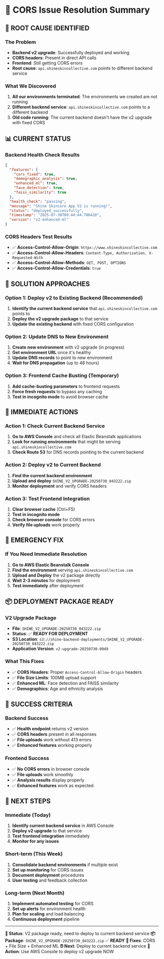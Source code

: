 # 🔧 CORS Issue Resolution Summary

## 🚨 **ROOT CAUSE IDENTIFIED**

### **The Problem**
- **Backend v2 upgrade**: Successfully deployed and working
- **CORS headers**: Present in direct API calls
- **Frontend**: Still getting CORS errors
- **Root cause**: `api.shineskincollective.com` points to different backend service

### **What We Discovered**
1. **All our environments terminated**: The environments we created are not running
2. **Different backend service**: `api.shineskincollective.com` points to a different backend
3. **Old code running**: The current backend doesn't have the v2 upgrade with fixed CORS

## 📊 **CURRENT STATUS**

### **Backend Health Check Results**
```json
{
  "features": {
    "cors_fixed": true,
    "demographic_analysis": true,
    "enhanced_ml": true,
    "face_detection": true,
    "faiss_similarity": true
  },
  "health_check": "passing",
  "message": "Shine Skincare App V2 is running!",
  "status": "deployed_successfully",
  "timestamp": "2025-07-30T09:44:44.706410",
  "version": "v2-enhanced-ml"
}
```

### **CORS Headers Test Results**
- ✅ **Access-Control-Allow-Origin**: `https://www.shineskincollective.com`
- ✅ **Access-Control-Allow-Headers**: `Content-Type, Authorization, X-Requested-With`
- ✅ **Access-Control-Allow-Methods**: `GET, POST, OPTIONS`
- ✅ **Access-Control-Allow-Credentials**: `true`

## 🎯 **SOLUTION APPROACHES**

### **Option 1: Deploy v2 to Existing Backend (Recommended)**
1. **Identify the current backend service** that `api.shineskincollective.com` points to
2. **Deploy the v2 upgrade package** to that service
3. **Update the existing backend** with fixed CORS configuration

### **Option 2: Update DNS to New Environment**
1. **Create new environment** with v2 upgrade (in progress)
2. **Get environment URL** once it's healthy
3. **Update DNS records** to point to new environment
4. **Wait for DNS propagation** (up to 48 hours)

### **Option 3: Frontend Cache Busting (Temporary)**
1. **Add cache-busting parameters** to frontend requests
2. **Force fresh requests** to bypass any caching
3. **Test in incognito mode** to avoid browser cache

## 🔧 **IMMEDIATE ACTIONS**

### **Action 1: Check Current Backend Service**
1. **Go to AWS Console** and check all Elastic Beanstalk applications
2. **Look for running environments** that might be serving `api.shineskincollective.com`
3. **Check Route 53** for DNS records pointing to the current backend

### **Action 2: Deploy v2 to Current Backend**
1. **Find the current backend environment**
2. **Upload and deploy** `SHINE_V2_UPGRADE-20250730_043222.zip`
3. **Monitor deployment** and verify CORS headers

### **Action 3: Test Frontend Integration**
1. **Clear browser cache** (Ctrl+F5)
2. **Test in incognito mode**
3. **Check browser console** for CORS errors
4. **Verify file uploads** work properly

## 🚨 **EMERGENCY FIX**

### **If You Need Immediate Resolution**
1. **Go to AWS Elastic Beanstalk Console**
2. **Find the environment** serving `api.shineskincollective.com`
3. **Upload and Deploy** the v2 package directly
4. **Wait 2-3 minutes** for deployment
5. **Test immediately** after deployment

## 📦 **DEPLOYMENT PACKAGE READY**

### **V2 Upgrade Package**
- **File**: `SHINE_V2_UPGRADE-20250730_043222.zip`
- **Status**: ✅ **READY FOR DEPLOYMENT**
- **S3 Location**: `s3://shine-backend-deployments/SHINE_V2_UPGRADE-20250730_043222.zip`
- **Application Version**: `v2-upgrade-20250730-0949`

### **What This Fixes**
- ✅ **CORS Headers**: Proper `Access-Control-Allow-Origin` headers
- ✅ **File Size Limits**: 100MB upload support
- ✅ **Enhanced ML**: Face detection and FAISS similarity
- ✅ **Demographics**: Age and ethnicity analysis

## 🎉 **SUCCESS CRITERIA**

### **Backend Success**
- ✅ **Health endpoint** returns v2 version
- ✅ **CORS headers** present in all responses
- ✅ **File uploads** work without 413 errors
- ✅ **Enhanced features** working properly

### **Frontend Success**
- ✅ **No CORS errors** in browser console
- ✅ **File uploads** work smoothly
- ✅ **Analysis results** display properly
- ✅ **Enhanced features** work as expected

## 🚀 **NEXT STEPS**

### **Immediate (Today)**
1. **Identify current backend service** in AWS Console
2. **Deploy v2 upgrade** to that service
3. **Test frontend integration** immediately
4. **Monitor for any issues**

### **Short-term (This Week)**
1. **Consolidate backend environments** if multiple exist
2. **Set up monitoring** for CORS issues
3. **Document deployment** procedures
4. **User testing** and feedback collection

### **Long-term (Next Month)**
1. **Implement automated testing** for CORS
2. **Set up alerts** for environment health
3. **Plan for scaling** and load balancing
4. **Continuous deployment** pipeline

---

**🎯 Status**: V2 package ready, need to deploy to current backend service
**📦 Package**: `SHINE_V2_UPGRADE-20250730_043222.zip` ✅ **READY**
**🔧 Fixes**: CORS + File Size + Enhanced ML
**⏰ Next**: Deploy to current backend service
**🚀 Action**: Use AWS Console to deploy v2 upgrade NOW 